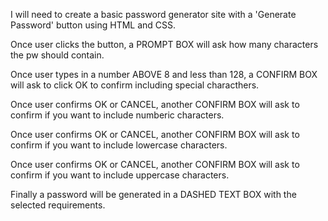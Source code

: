I will need to create a basic password generator site with a 'Generate Password' button using HTML and CSS.

Once user clicks the button, a PROMPT BOX will ask how many characters the pw should contain. 
    <!-- what happens if anything other than a number is input? 
    what happens if you press cancel? 
    what happens if you input anything less than 8 characthers? -->

Once user types in a number ABOVE 8 and less than 128, a CONFIRM BOX will ask to click OK to confirm including special characthers.
<!-- OK = special characters
CANCEL = no special characters -->

Once user confirms OK or CANCEL, another CONFIRM BOX will ask to confirm if you want to include numberic characters.
<!-- OK = numeric characters
CANCEL = no numeric characters -->

Once user confirms OK or CANCEL, another CONFIRM BOX will ask to confirm if you want to include lowercase characters.
<!-- OK = lowercase characters
CANCEL = no lowercase characters -->

Once user confirms OK or CANCEL, another CONFIRM BOX will ask to confirm if you want to include uppercase characters.
<!-- OK = uppercase characters
CANCEL = no uppercase characters -->

Finally a password will be generated in a DASHED TEXT BOX with the selected requirements.

<!-- lots of variables -->
<!-- more functions  -->